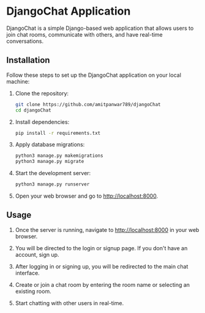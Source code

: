 
# DjangoChat Application

DjangoChat is a simple Django-based web application that allows users to join chat rooms, communicate with others, and have real-time conversations.

## Installation

Follow these steps to set up the DjangoChat application on your local machine:

1. Clone the repository:

    ```bash
    git clone https://github.com/amitpanwar789/djangoChat
    cd djangoChat
    ```

2. Install dependencies:

    ```bash
    pip install -r requirements.txt
    ```

3. Apply database migrations:

    ```bash
    python3 manage.py makemigrations
    python3 manage.py migrate
    ```

4. Start the development server:

    ```bash
    python3 manage.py runserver
    ```

5. Open your web browser and go to [http://localhost:8000](http://localhost:8000).

## Usage

1. Once the server is running, navigate to [http://localhost:8000](http://localhost:8000) in your web browser.

2. You will be directed to the login or signup page. If you don't have an account, sign up.

3. After logging in or signing up, you will be redirected to the main chat interface.

4. Create or join a chat room by entering the room name or selecting an existing room.

5. Start chatting with other users in real-time.

